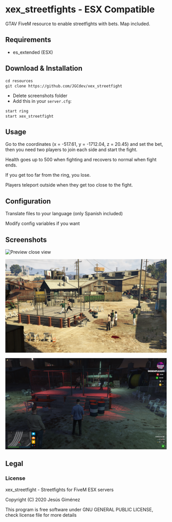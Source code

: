 # xex_streetfights - ESX Compatible

GTAV FiveM resource to enable streetfights with bets. Map included. 

## Requirements

* es_extended (ESX)

## Download & Installation

```
cd resources
git clone https://github.com/JGCdev/xex_streetfight 
```
- Delete screenshots folder
- Add this in your `server.cfg`:

```
start ring 
start xex_streetfight
```

## Usage
Go to the coordinates (x = -517.61, y = -1712.04, z = 20.45) and set the bet, then you need two players to join each side and start the fight.

Health goes up to 500 when fighting and recovers to normal when fight ends.

If you get too far from the ring, you lose.

Players teleport outside when they get too close to the fight.

## Configuration

Translate files to your language (only Spanish included)

Modify config variables if you want


## Screenshots

![Preview close view](https://github.com/JGCdev/xex_streetfight/blob/master/screenshots/ring2.png)

![Preview panoramic](https://github.com/JGCdev/xex_streetfight/blob/master/screenshots/ring.png)

![Preview night view](https://github.com/JGCdev/xex_streetfight/blob/master/screenshots/ring-night.png)


## Legal

### License

xex_streetfight - Streetfights for FiveM ESX servers

Copyright (C) 2020 Jesús Giménez

This program is free software under GNU GENERAL PUBLIC LICENSE, check license file for more details
